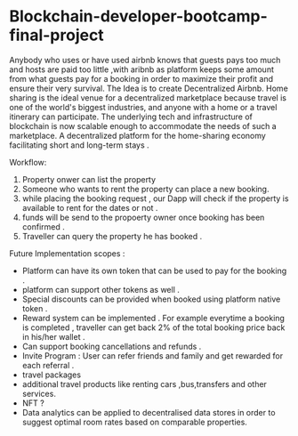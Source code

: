 # Blockchain-developer-bootcamp-final-project

Anybody who uses or have used airbnb knows that guests pays too much and hosts are paid too little ,with aribnb as platform keeps some amount from what guests pay for a booking in order to maximize their profit and ensure their very survival. 
The Idea is to create Decentralized Airbnb. Home sharing is the ideal venue for a decentralized marketplace because travel is one of the world's biggest industries, and anyone with a home or a travel itinerary can participate. The underlying tech and infrastructure of blockchain is now scalable enough to accommodate the needs of such a marketplace. A decentralized platform for the home-sharing economy facilitating short and long-term stays .


Workflow:
1) Property onwer can list the property 
2) Someone who wants to rent the property can place a new booking.
3) while placing the booking request , our Dapp will check if the property is available to rent for the dates or not .
4) funds will be send to the propoerty owner once booking has been confirmed .
5) Traveller can query the property he has booked .

Future Implementation scopes : 
- Platform can have its own token that can be used to pay for the booking .
- platform can support other tokens as well .
- Special discounts can be provided when booked using platform native token .
- Reward system can be implemented . For example everytime a booking is completed , traveller can get back 2% of the total booking price back in his/her wallet .
- Can support booking cancellations and refunds . 
- Invite Program : User can refer friends and family and get rewarded for each referral .
- travel packages
- additional travel products like renting cars ,bus,transfers and other services.
- NFT ?
- Data analytics can be  applied to decentralised data stores in order to suggest optimal room rates based on comparable properties.
